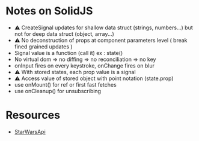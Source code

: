 # Notes on SolidJS

- ⚠️ CreateSignal updates for shallow data struct (strings, numbers...) but not for deep data struct (object, array...)
- ⚠️ No deconstruction of props at component parameters level ( break fined grained updates )
- Signal value is a function (call it) ex : state()
- No virtual dom => no diffing => no reconciliation => no key
- onInput fires on every keystroke, onChange fires on blur
- ⚠️ With stored states, each prop value is a signal
- ⚠️ Access value of stored object with point notation (state.prop)
- use onMount() for ref or first fast fetches
- use onCleanup() for unsubscribing

# Resources

- [StarWarsApi](https://swapi.dev/)
